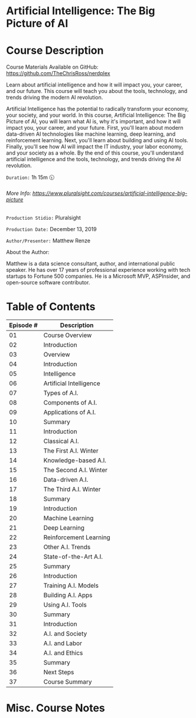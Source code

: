 # Artificial Intelligence: The Big Picture of AI

# Course Description

Course Materials Available on GitHub: https://github.com/TheChrisRoss/nerdplex

Learn about artificial intelligence and how it will impact you, your career, and our future. This course will teach you about the tools, technology, and trends driving the modern AI revolution.

Artificial Intelligence has the potential to radically transform your economy, your society, and your world. In this course, Artificial Intelligence: The Big Picture of AI, you will learn what AI is, why it's important, and how it will impact you, your career, and your future. First, you'll learn about modern data-driven AI technologies like machine learning, deep learning, and reinforcement learning. Next, you'll learn about building and using AI tools. Finally, you'll see how AI will impact the IT industry, your labor economy, and your society as a whole. By the end of this course, you'll understand artificial intelligence and the tools, technology, and trends driving the AI revolution.

`Duration:`  1h 15m :clock1030:

###### More Info:  https://www.pluralsight.com/courses/artificial-intelligence-big-picture

`Production Stidio:`  Pluralsight

`Production Date:`  December 13, 2019

`Author/Presenter:`  Matthew Renze

About the Author:

Matthew is a data science consultant, author, and international public speaker. He has over 17 years of professional experience working with tech startups to Fortune 500 companies. He is a Microsoft MVP, ASPInsider, and open-source software contributor.

# Table of Contents

| Episode # | Description |
| -------- | ----------- |
| 01 | Course Overview         | 
| 02 | Introduction            | 
| 03 | Overview                | 
| 04 | Introduction            | 
| 05 | Intelligence            | 
| 06 | Artificial Intelligence | 
| 07 | Types of A.I.           | 
| 08 | Components of A.I.      | 
| 09 | Applications of A.I.    | 
| 10 | Summary                 | 
| 11 | Introduction            | 
| 12 | Classical A.I.          | 
| 13 | The First A.I. Winter   | 
| 14 | Knowledge-based A.I.    | 
| 15 | The Second A.I. Winter  | 
| 16 | Data-driven A.I.        | 
| 17 | The Third A.I. Winter   | 
| 18 | Summary                 | 
| 19 | Introduction            | 
| 20 | Machine Learning        | 
| 21 | Deep Learning           | 
| 22 | Reinforcement Learning  | 
| 23 | Other A.I. Trends       | 
| 24 | State-of-the-Art A.I.   | 
| 25 | Summary                 | 
| 26 | Introduction            | 
| 27 | Training A.I. Models    | 
| 28 | Building A.I. Apps      | 
| 29 | Using A.I. Tools        | 
| 30 | Summary                 | 
| 31 | Introduction            | 
| 32 | A.I. and Society        | 
| 33 | A.I. and Labor          | 
| 34 | A.I. and Ethics         | 
| 35 | Summary                |  
| 36 | Next Steps          |     
| 37 | Course Summary   | 


# Misc. Course Notes
